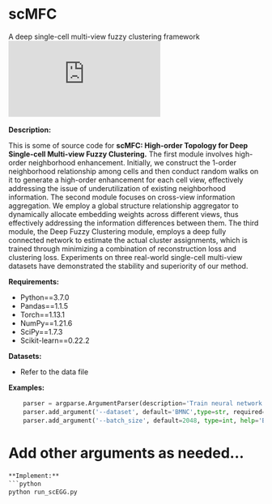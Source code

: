 # scMFC
A deep single-cell multi-view fuzzy clustering framework
![Framework](https://github.com/DayuHuu/scMFC/blob/master/scMFC_Framework.pdf)



**Description:**

This is some of source code for **scMFC: High-order Topology for Deep Single-cell Multi-view Fuzzy Clustering.** The first module involves high-order neighborhood enhancement. Initially, we construct the 1-order neighborhood relationship among cells and then conduct random walks on it to generate a high-order enhancement for each cell view, effectively addressing the issue of underutilization of existing neighborhood information. The second module focuses on cross-view information aggregation. We employ a global structure relationship aggregator to dynamically allocate embedding weights across different views, thus effectively addressing the information differences between them. The third module, the Deep Fuzzy Clustering module, employs a deep fully connected network to estimate the actual cluster assignments, which is trained through minimizing a combination of reconstruction loss and clustering loss. Experiments on three real-world single-cell multi-view datasets have demonstrated the stability and superiority of our method.

**Requirements:**
- Python==3.7.0
- Pandas==1.1.5
- Torch==1.13.1
- NumPy==1.21.6
- SciPy==1.7.3
- Scikit-learn==0.22.2

**Datasets:**

- Refer to the data file

**Examples:**

```python
    parser = argparse.ArgumentParser(description='Train neural network models on specified dataset.')
    parser.add_argument('--dataset', default='BMNC',type=str, required=False, help='Dataset to use, default is BMNC.')
    parser.add_argument('--batch_size', default=2048, type=int, help='Batch size for training.')
```
# Add other arguments as needed...


```
**Implement:**
```python
python run_scEGG.py
```



